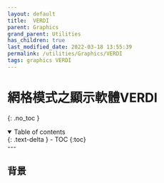 ```yaml
---
layout: default
title:  VERDI
parent: Graphics
grand_parent: Utilities
has_children: true
last_modified_date: 2022-03-18 13:55:39
permalink: /utilities/Graphics/VERDI
tags: graphics VERDI
---
```


# 網格模式之顯示軟體VERDI
{: .no_toc }

<details open markdown="block">
  <summary>
    Table of contents
  </summary>
  {: .text-delta }
- TOC
{:toc}
</details>
---

## 背景